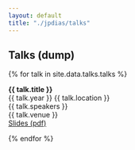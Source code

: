```yaml
---
layout: default
title: "./jpdias/talks"
---
```


## Talks (dump)

{% for talk in site.data.talks.talks %}

<div class="talk-item">
<div class="talk-title"><span><i class="ri-presentation-fill"></i></span><b>{{ talk.title }}</b><br></span></div>
<div>
    <span><i class="ri-calendar-schedule-fill"></i> {{ talk.year }}</span>
    <span><i class="ri-map-pin-fill"></i> {{ talk.location }}</span>
</div>
<div><i class="ri-group-line"></i> {{ talk.speakers }}</div>
<div><i class="ri-tent-fill"></i> {{ talk.venue }}</div>
<div><a href="{{ talk.slides }}"><i class="ri-file-download-fill"></i> Slides (pdf)</a></div>
</div>

{% endfor %}
